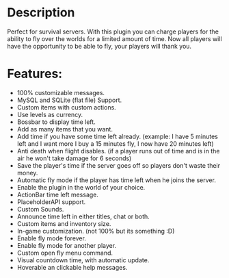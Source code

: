 # Description

Perfect for survival servers. With this plugin you can charge players for the ability to fly over the worlds for a limited amount of time. Now all players will have the opportunity to be able to fly, your players will thank you.

# Features:

- 100% customizable messages.
- MySQL and SQLite (flat file) Support.
- Custom items with custom actions.
- Use levels as currency.
- Bossbar to display time left.
- Add as many items that you want.
- Add time if you have some time left already. (example: I have 5 minutes left and I want more I buy a 15 minutes fly, I now have 20 minutes left)
- Anti death when flight disables. (if a player runs out of time and is in the air he won't take damage for 6 seconds)
- Save the player's time if the server goes off so players don't waste their money.
- Automatic fly mode if the player has time left when he joins the server.
- Enable the plugin in the world of your choice.
- ActionBar time left message.
- PlaceholderAPI support.
- Custom Sounds.
- Announce time left in either titles, chat or both.
- Custom items and inventory size.
- In-game customization. (not 100% but its something :D)
- Enable fly mode forever.
- Enable fly mode for another player.
- Custom open fly menu command.
- Visual countdown time, with automatic update.
- Hoverable an clickable help messages.

